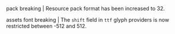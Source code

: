 pack breaking | Resource pack format has been increased to 32.

assets font breaking | The `shift` field in `ttf` glyph providers is now restricted between -512 and 512.
